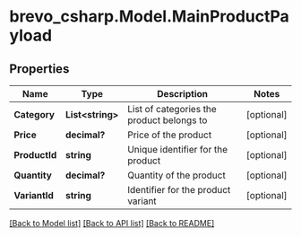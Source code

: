 # brevo_csharp.Model.MainProductPayload
## Properties

Name | Type | Description | Notes
------------ | ------------- | ------------- | -------------
**Category** | **List&lt;string&gt;** | List of categories the product belongs to | [optional] 
**Price** | **decimal?** | Price of the product | [optional] 
**ProductId** | **string** | Unique identifier for the product | [optional] 
**Quantity** | **decimal?** | Quantity of the product | [optional] 
**VariantId** | **string** | Identifier for the product variant | [optional] 

[[Back to Model list]](../README.md#documentation-for-models) [[Back to API list]](../README.md#documentation-for-api-endpoints) [[Back to README]](../README.md)


